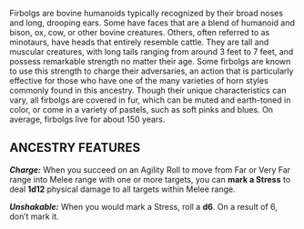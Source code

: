 Firbolgs are bovine humanoids typically recognized by their broad noses and long, drooping ears. Some have faces that are a blend of humanoid and bison, ox, cow, or other bovine creatures. Others, often referred to as minotaurs, have heads that entirely resemble cattle. They are tall and muscular creatures, with long tails ranging from around 3 feet to 7 feet, and possess remarkable strength no matter their age. Some firbolgs are known to use this strength to charge their adversaries, an action that is particularly effective for those who have one of the many varieties of horn styles commonly found in this ancestry. Though their unique characteristics can vary, all firbolgs are covered in fur, which can be muted and earth-toned in color, or come in a variety of pastels, such as soft pinks and blues. On average, firbolgs live for about 150 years.

## ANCESTRY FEATURES

***Charge:*** When you succeed on an Agility Roll to move from Far or Very Far range into Melee range with one or more targets, you can **mark a Stress** to deal **1d12** physical damage to all targets within Melee range.

***Unshakable:*** When you would mark a Stress, roll a **d6**. On a result of 6, don’t mark it.
